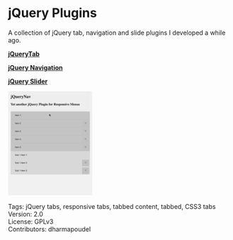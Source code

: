 jQuery Plugins
=========
A collection of jQuery tab, navigation and slide plugins I developed a while ago.

[**jQueryTab**](http://www.github.com/dharmapoudel/jquery/jquerytab/)

[**jQuery Navigation**](http://www.github.com/dharmapoudel/jquery/jquerytab/)

[**jQuery Slider**](http://www.github.com/dharmapoudel/jquery/jqueryslider/)


<img src="/jquerynav/nav.gif" width="190" /> 

Tags: jQuery tabs, responsive tabs, tabbed content, tabbed, CSS3 tabs  
Version: 2.0  
License: GPLv3  
Contributors: dharmapoudel
